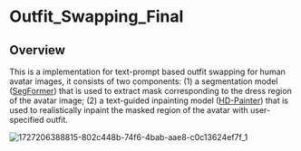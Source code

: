 # Outfit_Swapping_Final

## Overview
This is a implementation for text-prompt based outfit swapping for human avatar images, it consists of two components: (1) a segmentation model ([SegFormer](https://huggingface.co/mattmdjaga/segformer_b2_clothes)) that is used to extract mask corresponding to the dress region of the avatar image; (2) a text-guided inpainting model ([HD-Painter](https://github.com/Picsart-AI-Research/HD-Painter)) that is used to realistically inpaint the masked region of the avatar with user-specified outfit.


![1727206388815-802c448b-74f6-4bab-aae8-c0c13624ef7f_1](https://github.com/user-attachments/assets/5d15a11e-9ff4-4b80-8ba6-31474d0831a3)


